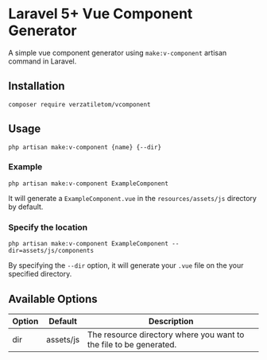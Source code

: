 # Laravel 5+ Vue Component Generator
A simple vue component generator using `make:v-component` artisan command in Laravel.

## Installation
```
composer require verzatiletom/vcomponent
```

## Usage
```
php artisan make:v-component {name} {--dir}
```

### Example
```
php artisan make:v-component ExampleComponent
```
It will generate a `ExampleComponent.vue` in the `resources/assets/js` directory by default.

### Specify the location
```
php artisan make:v-component ExampleComponent --dir=assets/js/components
```
By specifying the `--dir` option, it will generate your `.vue` file on the your specified directory.

## Available Options
| Option | Default   | Description                                                        |
|--------|-----------|--------------------------------------------------------------------|
| dir    | assets/js | The resource directory where you want to the file to be generated. |
